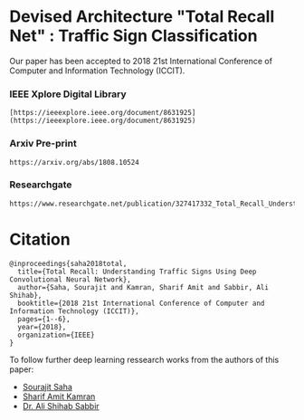 # Devised Architecture "Total Recall Net" : Traffic Sign Classification

Our paper has been accepted to 2018 21st International Conference of Computer and Information Technology (ICCIT). 


### IEEE Xplore Digital Library
```
[https://ieeexplore.ieee.org/document/8631925](https://ieeexplore.ieee.org/document/8631925)
```

### Arxiv Pre-print
```
https://arxiv.org/abs/1808.10524
```

### Researchgate 
```
https://www.researchgate.net/publication/327417332_Total_Recall_Understanding_Traffic_Signs_using_Deep_Hierarchical_Convolutional_Neural_Networks
```



# Citation 
```
@inproceedings{saha2018total,
  title={Total Recall: Understanding Traffic Signs Using Deep Convolutional Neural Network},
  author={Saha, Sourajit and Kamran, Sharif Amit and Sabbir, Ali Shihab},
  booktitle={2018 21st International Conference of Computer and Information Technology (ICCIT)},
  pages={1--6},
  year={2018},
  organization={IEEE}
}
```

To follow further deep learning ressearch works from the authors of this paper:

- [Sourajit Saha](https://scholar.google.com/citations?user=f8wIuGcAAAAJ&hl=en)
- [Sharif Amit Kamran](https://scholar.google.com/citations?user=VPbqTxEAAAAJ&hl=en)
- [Dr. Ali Shihab Sabbir](https://scholar.google.com/citations?user=hDN5mT4AAAAJ&hl=en)
